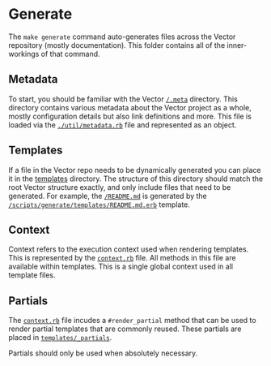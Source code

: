 # Generate

The `make generate` command auto-generates files across the Vector repository
(mostly documentation). This folder contains all of the inner-workings of that
command.

## Metadata

To start, you should be familiar with the Vector [`/.meta`](/.meta) directory.
This directory contains various metadata about the Vector project as a whole,
mostly configuration details but also link definitions and more. This file is
loaded via the [`./util/metadata.rb`](./util/metadata.rb) file and represented
as an object.

## Templates

If a file in the Vector repo needs to be dynamically generated you can place
it in the [templates](templates) directory. The structure of this directory
should match the root Vector structure exactly, and only include files that
need to be generated. For example, the [`/README.md`](/README.md) is generated
by the [`/scripts/generate/templates/README.md.erb`](/scripts/generate/templates/README.md.erb)
template.

## Context

Context refers to the execution context used when rendering templates. This
is represented by the [`context.rb`](context.rb) file. All methods in this
file are available within templates. This is a single global context used in
all template files.

## Partials

The [`context.rb`](context.rb) file incudes a `#render_partial` method that can
be used to render partial templates that are commonly reused. These partials are
placed in [`templates/_partials`](templates/partials).

Partials should only be used when absolutely necessary.